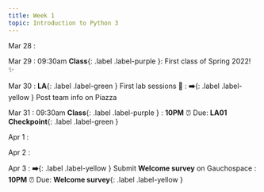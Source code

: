 ```yaml
---
title: Week 1
topic: Introduction to Python 3
---
```

Mar 28
: [](#)

Mar 29
: 09:30am **Class**{: .label .label-purple }: First class of Spring 2022! ✨

Mar 30
: **LA**{: .label .label-green } First lab sessions 🎊
: **➡️**{: .label .label-yellow } Post team info on Piazza

Mar 31
: 09:30am **Class**{: .label .label-purple }
   : **10PM** ⏰  Due: **LA01 Checkpoint**{: .label .label-green }

Apr 1
: [](#)

Apr 2
: [](#)

Apr 3
: **➡️**{: .label .label-yellow } Submit **Welcome survey** on Gauchospace
   : **10PM** ⏰  Due: **Welcome survey**{: .label .label-yellow }

